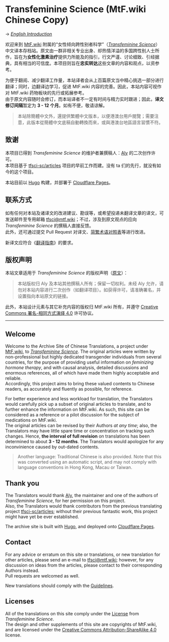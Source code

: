 # Transfeminine Science (MtF.wiki Chinese Copy)

→ *[English Introduction](#welcome)*

欢迎来到 [MtF.wiki][wiki] 附属的“女性倾向跨性别者科学”（*[Transfeminine Science][origin]*）中文译本存档站。原文由一群非相关专业出身、却热情洋溢的多国跨性别人士所作，旨在为**女性化激素治疗**提供力所能及的指引，行文严谨、讨论细致、引经据典，具有相当的可信度。本项目则旨在**忠实转达**这些文章的内容和观点，以资参考。

为便于翻阅、减少翻译工作量，本站译者会从上百篇原文当中精心挑选一部分进行翻译；同时，边翻译边学习，促进 MtF.wiki 内容的完善。因此，本站内容可视作对 MtF.wiki 药物板块的先行或拓展参考。\
由于原文内容随时会修订，而本站译者不一定有时间与精力实时跟进；因此，**译文修订间隔**暂定为 **3 - 12 个月**。如有不便，敬请谅解。

> 本站除簡體中文外，還提供繁體中文版本，以便港澳台用戶閱覽；需要注意，此版本從簡體中文底稿自動轉換而來，或與港澳台地區語言習慣不符。

## 致谢

本项目已得到 *Transfeminine Science* 的维护者兼撰稿人：[Aly][aly] 的二次创作许可。\
本项目基于 [tfsci-sc/articles][origin-cn] 项目的早前工作而建。没有 ta 们的先行，就没有如今的这个项目。

本站目前以 [Hugo][hugo] 构建，并部署于 [Cloudflare Pages][site-url]。

## 联系方式

如有任何对本站及诸译文的改进建议、勘误等，或希望投递未翻译文章的译文，可发送邮件至专用邮箱 <tfsci@mtf.wiki>；不过，涉及到原文观点的应向 *Transfeminine Science* 的撰稿人直接反馈。\
此外，还可通过提交 Pull Request 对译文、[简繁术语对照表](scripts/CustomTW.txt)等进行改进。

新译文应符合《[翻译指南][guideline]》的要求。

## 版权声明

本站文章适用于 *Transfeminine Science* 的版权声明（[原文][license]）：

> 本站版权归 Aly 及本站其他撰稿人所有；保留一切权利。未经 Aly 允许，请勿对本站内容进行二次创作（如翻译项目）。如获得许可，请准确署名，并设置指向本站原文的链接。

此外，本站设计元素与其它补充内容的版权归 MtF.wiki 所有，并遵守 [Creative Commons 署名-相同方式演绎 4.0][license2] 许可协议。

--------

## Welcome

Welcome to the Archive Site of Chinese Translations, a project under [MtF.wiki][wiki], to *[Transfeminine Science][origin]*. The original articles were written by non-professional but highly dedicated transgender individuals from several countries, for the purpose of providing useful information on *feminizing hormone therapy*, and with causal analysis, detailed discussions and enormous references, all of which have made them highly acceptable and reliable.\
Accordingly, this project aims to bring these valued contents to Chinese readers, as accurately and fluently as possible, for reference.

For better experience and less workload for translation, the Translators would carefully pick up a subset of original articles to translate, and to further enhance the information on MtF.wiki. As such, this site can be considered as a reference or a pilot discussion for the subject of medications on MtF.wiki.\
The original articles can be revised by their Authors *at any time*; also, the Translators may have little spare time or concentration on tracking such changes. Hence, **the interval of full revision** on translations has been determined to about **3 - 12 months**. The Translators would apologize for any inconvinience caused by out-dated contents.

> Another language: Traditional Chinese is also provided. Note that this was converted using an automatic script, and may not comply with language conventions in Hong Kong, Macau or Taiwan.

## Thank you

The Translators would thank [Aly][aly], the maintainer and one of the authors of *Transfeminine Science*, for her permission on this project.\
Also, the Translators would thank contributors from the previous translating project [tfsci-sc/articles][origin-cn]; without their previous fantastic work, this project might have yet be ever established.

The archive site is built with [Hugo][hugo], and deployed onto [Cloudflare Pages][site-url].

## Contact

For any advice or erratum on this site or translations, or new translation for other articles, please send an e-mail to <tfsci@mtf.wiki>; however, for any discussion on ideas from the articles, please contact to their corresponding Authors instead.\
Pull requests are welcomed as well.

New translations should comply with the [Guidelines][guideline].

## Licenses

All of the translations on this site comply under the [License][license] from *Transfeminine Science*.\
The design and other supplements of this site are copyrights of MtF.wiki, and are licensed under the [Creative Commons Attribution-ShareAlike 4.0][license2] license.

[wiki]: https://mtf.wiki
[origin]: https://transfemscience.org
[aly]: https://transfemscience.org/about/#aly
[origin-cn]: https://github.com/tfsci-sc/articles
[hugo]: https://gohugo.io
[site-url]: https://tfsci.mtf.wiki
[license]: LICENSE.md
[license2]: https://creativecommons.org/licenses/by-sa/4.0/
[guideline]: https://tfsci.mtf.wiki/misc/terminology/